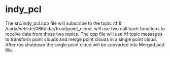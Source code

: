 # indy_pcl

The src/indy_pcl.cpp file will subscribe to the topic /tf & /carla/vehicle/086/lidar/front/point_cloud, will use two call back functions to receive data from these two topics. The cpp file will use /tf topic messages to transform point clouds and merge point clouds in a single point cloud. After ros shutdown the single point cloud will be converted into Merged.pcd file.
